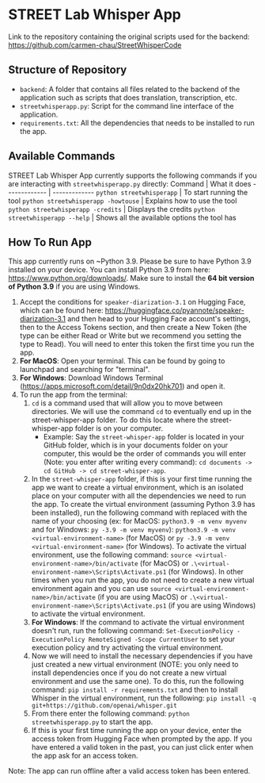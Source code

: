 # STREET Lab Whisper App
Link to the repository containing the original scripts used for the backend: https://github.com/carmen-chau/StreetWhisperCode

## Structure of Repository 
- ```backend```: A folder that contains all files related to the backend of the application such as scripts that does translation, transcription, etc. 
- ```streetwhisperapp.py```: Script for the command line interface of the application.
- ```requirements.txt```: All the dependencies that needs to be installed to run the app.

## Available Commands
STREET Lab Whisper App currently supports the following commands if you are interacting with ```streetwhisperapp.py``` directly:
Command  | What it does
------------- | -------------
`python streetwhisperapp` | To start running the tool 
`python streetwhisperapp -howtouse` | Explains how to use the tool
`python streetwhisperapp -credits`  | Displays the credits
`python streetwhisperapp --help` | Shows all the available options the tool has 

## How To Run App
This app currently runs on ~Python 3.9. Please be sure to have Python 3.9 installed on your device. You can install Python 3.9 from here: https://www.python.org/downloads/. Make sure to install the **64 bit version of Python 3.9** if you are using Windows. 

1. Accept the conditions for ```speaker-diarization-3.1``` on Hugging Face, which can be found here: https://huggingface.co/pyannote/speaker-diarization-3.1 and then head to your Hugging Face account's settings, then to the Access Tokens section, and then create a New Token (the type can be either Read or Write but we recommend you setting the type to Read). You will need to enter this token the first time you run the app.
2. **For MacOS**: Open your terminal. This can be found by going to launchpad and searching for "terminal".
2. **For Windows**: Download Windows Terminal (https://apps.microsoft.com/detail/9n0dx20hk701) and open it.
3. To run the app from the terminal:
    1. ```cd``` is a command used that will allow you to move between directories. We will use the command ```cd``` to eventually end up in the street-whisper-app folder. To do this locate where the street-whisper-app folder is on your computer. 
        - Example: Say the ```street-whisper-app``` folder is located in your GitHub folder, which is in your documents folder on your computer, this would be the order of commands you will enter (Note: you enter after writing every command): ```cd documents -> cd GitHub -> cd street-whisper-app```.
    2. In the ```street-whisper-app``` folder, if this is your first time running the app we want to create a virtual environment, which is an isolated place on your computer with all the dependencies we need to run the app. To create the virtual environment (assuming Python 3.9 has been installed), run the following command with <virtual-environment-name> replaced with the name of your choosing (ex: for MacOS: ```python3.9 -m venv myvenv``` and for Windows: ```py -3.9 -m venv myvenv```): ```python3.9 -m venv <virtual-environment-name>``` (for MacOS) or ```py -3.9 -m venv <virtual-environment-name>``` (for Windows). To activate the virtual environment, use the following command: ```source <virtual-environment-name>/bin/activate``` (for MacOS) or ```.\<virtual-environment-name>\Scripts\Activate.ps1``` (for Windows). In other times when you run the app, you do not need to create a new virtual environment again and you can use ```source <virtual-environment-name>/bin/activate``` (if you are using MacOS) or ```.\<virtual-environment-name>\Scripts\Activate.ps1``` (if you are using Windows) to activate the virtual environment.
    3. **For Windows**: If the command to activate the virtual environment doesn't run, run the following command: ```Set-ExecutionPolicy -ExecutionPolicy RemoteSigned -Scope CurrentUser``` to set your execution policy and try activating the virtual environment. 
    4. Now we will need to install the necessary dependencies if you have just created a new virtual environment (NOTE: you only need to install dependencies once if you do not create a new virtual environment and use the same one). To do this, run the following command: ```pip install -r requirements.txt``` and then to install Whisper in the virtual environment, run the following: ```pip install -q git+https://github.com/openai/whisper.git```
    5. From there enter the following command: ```python streetwhisperapp.py``` to start the app.
    6. If this is your first time running the app on your device, enter the access token from Hugging Face when prompted by the app. If you have entered a valid token in the past, you can just click enter when the app ask for an access token.

Note: The app can run offline after a valid access token has been entered.
